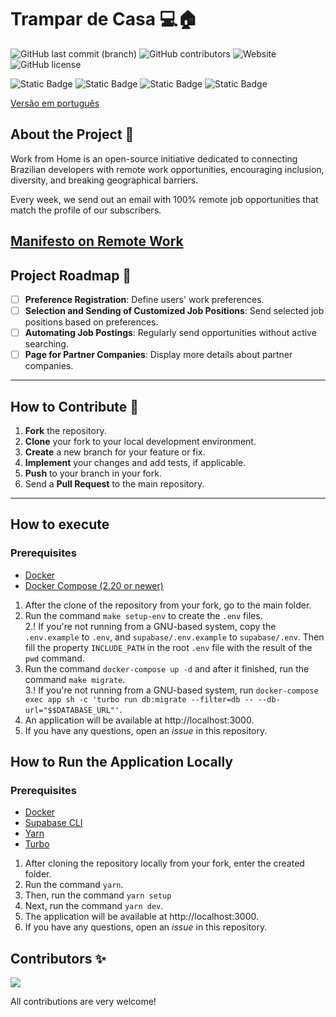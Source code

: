 # Trampar de Casa 💻🏠

![GitHub last commit (branch)](https://img.shields.io/github/last-commit/ocodista/trampar-de-casa/main)
![GitHub contributors](https://img.shields.io/github/contributors/ocodista/trampar-de-casa)
![Website](https://img.shields.io/website?up_message=online&up_color=green&down_message=offline&down_color=red&url=https%3A%2F%2Fwww.trampardecasa.com.br%2F)
![GitHub license](https://img.shields.io/github/license/ocodista/trampar-de-casa)

![Static Badge](https://img.shields.io/badge/nextjs-white?style=for-the-badge&logo=nextdotjs&logoColor=white&labelColor=black&color=white)
![Static Badge](https://img.shields.io/badge/typescript-%2306B6D4?style=for-the-badge&logo=typescript&labelColor=white&color=%233178C6)
![Static Badge](https://img.shields.io/badge/vite-%23646CFF?style=for-the-badge&logo=vite&labelColor=black)
![Static Badge](https://img.shields.io/badge/tailwindcss-%2306B6D4?style=for-the-badge&logo=tailwindcss&labelColor=black&color=%2306B6D4)

[Versão em português](./README.md)

## About the Project 🎯

Work from Home is an open-source initiative dedicated to connecting Brazilian developers with remote work opportunities, encouraging inclusion, diversity, and breaking geographical barriers.

Every week, we send out an email with 100% remote job opportunities that match the profile of our subscribers.

## [Manifesto on Remote Work](./manifesto.md)

## Project Roadmap 🚧

- [ ] **Preference Registration**: Define users' work preferences.
- [ ] **Selection and Sending of Customized Job Positions**: Send selected job positions based on preferences.
- [ ] **Automating Job Postings**: Regularly send opportunities without active searching.
- [ ] **Page for Partner Companies**: Display more details about partner companies.

---

## How to Contribute 🚀

1. **Fork** the repository.
2. **Clone** your fork to your local development environment.
3. **Create** a new branch for your feature or fix.
4. **Implement** your changes and add tests, if applicable.
5. **Push** to your branch in your fork.
6. Send a **Pull Request** to the main repository.

---

## How to execute

### Prerequisites

- [Docker](https://www.docker.com/)
- [Docker Compose (2.20 or newer)](https://docs.docker.com/compose/install/)

1. After the clone of the repository from your fork, go to the main folder.
2. Run the command `make setup-env` to create the `.env` files.  
  2.! If you're not running from a GNU-based system, copy the `.env.example` to `.env`,
  and `supabase/.env.example` to `supabase/.env`. Then fill the property `INCLUDE_PATH`
  in the root `.env` file with the result of the `pwd` command.  
3. Run the command `docker-compose up -d` and after it finished, run the command `make migrate`.  
  3.! If you're not running from a GNU-based system, run `docker-compose exec app sh -c 'turbo run db:migrate --filter=db -- --db-url="$$DATABASE_URL"'`.
6. An application will be available at http://localhost:3000.
7. If you have any questions, open an _issue_ in this repository.

## How to Run the Application Locally

### Prerequisites

- [Docker](https://www.docker.com/)
- [Supabase CLI](https://supabase.com/docs/reference/cli/introduction)
- [Yarn](https://yarnpkg.com/)
- [Turbo](https://turbo.build/)

1. After cloning the repository locally from your fork, enter the created folder.
2. Run the command `yarn`.
3. Then, run the command `yarn setup`
4. Next, run the command `yarn dev`.
5. The application will be available at http://localhost:3000.
6. If you have any questions, open an _issue_ in this repository.

## Contributors ✨

<a href="https://github.com/ocodista/trampar-de-casa/graphs/contributors">
  <img src="https://contrib.rocks/image?repo=ocodista/trampar-de-casa&anon=0&columns=20&max=100" />
</a>

All contributions are very welcome!
